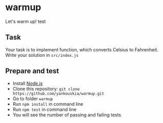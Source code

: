 # warmup
Let's warm up! test

## Task

Your task is to implement function, which converts Celsius to Fahrenheit.
Write your solution in `src/index.js`

## Prepare and test

- Install [Node.js](https://nodejs.org/en/)
- Clone this repository: `git clone https://github.com/yankouskia/warmup.git`
- Go to folder `warmup`
- Run `npm install` in command line
- Run `npm test` in command line
- You will see the number of passing and failing tests
